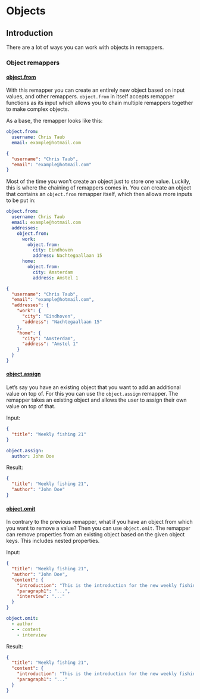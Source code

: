 # Objects

## Introduction

There are a lot of ways you can work with objects in remappers.

### Object remappers

#### [object.from](/docs/reference/remapper#object.from)

With this remapper you can create an entirely new object based on input values, and other remappers.
`object.from` in itself accepts remapper functions as its input which allows you to chain multiple
remappers together to make complex objects.

As a base, the remapper looks like this:

```yaml
object.from:
  username: Chris Taub
  email: example@hotmail.com
```

```json
{
  "username": "Chris Taub",
  "email": "example@hotmail.com"
}
```

Most of the time you won’t create an object just to store one value. Luckily, this is where the
chaining of remappers comes in. You can create an object that contains an `object.from` remapper
itself, which then allows more inputs to be put in:

```yaml
object.from:
  username: Chris Taub
  email: example@hotmail.com
  addresses:
    object.from:
      work:
        object.from:
          city: Eindhoven
          address: Nachtegaallaan 15
      home:
        object.from:
          city: Amsterdam
          address: Amstel 1
```

```json
{
  "username": "Chris Taub",
  "email": "example@hotmail.com",
  "addresses": {
    "work": {
      "city": "Eindhoven",
      "address": "Nachtegaallaan 15"
    },
    "home": {
      "city": "Amsterdam",
      "address": "Amstel 1"
    }
  }
}
```

#### [object.assign](/docs/reference/remapper#object.assign)

Let’s say you have an existing object that you want to add an additional value on top of. For this
you can use the `object.assign` remapper. The remapper takes an existing object and allows the user
to assign their own value on top of that.

Input:

```json
{
  "title": "Weekly fishing 21"
}
```

```yaml
object.assign:
  author: John Doe
```

Result:

```json
{
  "title": "Weekly fishing 21",
  "author": "John Doe"
}
```

#### [object.omit](/docs/reference/remapper#object.omit)

In contrary to the previous remapper, what if you have an object from which you want to remove a
value? Then you can use `object.omit`. The remapper can remove properties from an existing object
based on the given object keys. This includes nested properties.

Input:

```json
{
  "title": "Weekly fishing 21",
  "author": "John Doe",
  "content": {
    "introduction": "This is the introduction for the new weekly fishing issue",
    "paragraph1": "...",
    "interview": "..."
  }
}
```

```yaml
object.omit:
  - author
  - - content
    - interview
```

Result:

```json
{
  "title": "Weekly fishing 21",
  "content": {
    "introduction": "This is the introduction for the new weekly fishing issue",
    "paragraph1": "..."
  }
}
```
